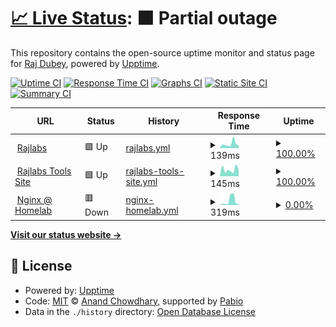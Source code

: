 # [📈 Live Status](https://status.rajlabs.in): <!--live status--> **🟧 Partial outage**

This repository contains the open-source uptime monitor and status page for [Raj Dubey](https://rajlabs.in), powered by [Upptime](https://github.com/upptime/upptime).

[![Uptime CI](https://github.com/authoritydmc/uptime-status/workflows/Uptime%20CI/badge.svg)](https://github.com/authoritydmc/uptime-status/actions?query=workflow%3A%22Uptime+CI%22)
[![Response Time CI](https://github.com/authoritydmc/uptime-status/workflows/Response%20Time%20CI/badge.svg)](https://github.com/authoritydmc/uptime-status/actions?query=workflow%3A%22Response+Time+CI%22)
[![Graphs CI](https://github.com/authoritydmc/uptime-status/workflows/Graphs%20CI/badge.svg)](https://github.com/authoritydmc/uptime-status/actions?query=workflow%3A%22Graphs+CI%22)
[![Static Site CI](https://github.com/authoritydmc/uptime-status/workflows/Static%20Site%20CI/badge.svg)](https://github.com/authoritydmc/uptime-status/actions?query=workflow%3A%22Static+Site+CI%22)
[![Summary CI](https://github.com/authoritydmc/uptime-status/workflows/Summary%20CI/badge.svg)](https://github.com/authoritydmc/uptime-status/actions?query=workflow%3A%22Summary+CI%22)

<!--start: status pages-->
<!-- This summary is generated by Upptime (https://github.com/upptime/upptime) -->
<!-- Do not edit this manually, your changes will be overwritten -->
<!-- prettier-ignore -->
| URL | Status | History | Response Time | Uptime |
| --- | ------ | ------- | ------------- | ------ |
| <img alt="" src="https://icons.duckduckgo.com/ip3/rajlabs.in.ico" height="13"> [Rajlabs](https://rajlabs.in) | 🟩 Up | [rajlabs.yml](https://github.com/authoritydmc/uptime-status/commits/HEAD/history/rajlabs.yml) | <details><summary><img alt="Response time graph" src="./graphs/rajlabs/response-time-week.png" height="20"> 139ms</summary><br><a href="https://status.rajlabs.in/history/rajlabs"><img alt="Response time 109" src="https://img.shields.io/endpoint?url=https%3A%2F%2Fraw.githubusercontent.com%2Fauthoritydmc%2Fuptime-status%2FHEAD%2Fapi%2Frajlabs%2Fresponse-time.json"></a><br><a href="https://status.rajlabs.in/history/rajlabs"><img alt="24-hour response time 196" src="https://img.shields.io/endpoint?url=https%3A%2F%2Fraw.githubusercontent.com%2Fauthoritydmc%2Fuptime-status%2FHEAD%2Fapi%2Frajlabs%2Fresponse-time-day.json"></a><br><a href="https://status.rajlabs.in/history/rajlabs"><img alt="7-day response time 139" src="https://img.shields.io/endpoint?url=https%3A%2F%2Fraw.githubusercontent.com%2Fauthoritydmc%2Fuptime-status%2FHEAD%2Fapi%2Frajlabs%2Fresponse-time-week.json"></a><br><a href="https://status.rajlabs.in/history/rajlabs"><img alt="30-day response time 128" src="https://img.shields.io/endpoint?url=https%3A%2F%2Fraw.githubusercontent.com%2Fauthoritydmc%2Fuptime-status%2FHEAD%2Fapi%2Frajlabs%2Fresponse-time-month.json"></a><br><a href="https://status.rajlabs.in/history/rajlabs"><img alt="1-year response time 109" src="https://img.shields.io/endpoint?url=https%3A%2F%2Fraw.githubusercontent.com%2Fauthoritydmc%2Fuptime-status%2FHEAD%2Fapi%2Frajlabs%2Fresponse-time-year.json"></a></details> | <details><summary><a href="https://status.rajlabs.in/history/rajlabs">100.00%</a></summary><a href="https://status.rajlabs.in/history/rajlabs"><img alt="All-time uptime 100.00%" src="https://img.shields.io/endpoint?url=https%3A%2F%2Fraw.githubusercontent.com%2Fauthoritydmc%2Fuptime-status%2FHEAD%2Fapi%2Frajlabs%2Fuptime.json"></a><br><a href="https://status.rajlabs.in/history/rajlabs"><img alt="24-hour uptime 100.00%" src="https://img.shields.io/endpoint?url=https%3A%2F%2Fraw.githubusercontent.com%2Fauthoritydmc%2Fuptime-status%2FHEAD%2Fapi%2Frajlabs%2Fuptime-day.json"></a><br><a href="https://status.rajlabs.in/history/rajlabs"><img alt="7-day uptime 100.00%" src="https://img.shields.io/endpoint?url=https%3A%2F%2Fraw.githubusercontent.com%2Fauthoritydmc%2Fuptime-status%2FHEAD%2Fapi%2Frajlabs%2Fuptime-week.json"></a><br><a href="https://status.rajlabs.in/history/rajlabs"><img alt="30-day uptime 100.00%" src="https://img.shields.io/endpoint?url=https%3A%2F%2Fraw.githubusercontent.com%2Fauthoritydmc%2Fuptime-status%2FHEAD%2Fapi%2Frajlabs%2Fuptime-month.json"></a><br><a href="https://status.rajlabs.in/history/rajlabs"><img alt="1-year uptime 100.00%" src="https://img.shields.io/endpoint?url=https%3A%2F%2Fraw.githubusercontent.com%2Fauthoritydmc%2Fuptime-status%2FHEAD%2Fapi%2Frajlabs%2Fuptime-year.json"></a></details>
| <img alt="" src="https://icons.duckduckgo.com/ip3/utility.rajlabs.in.ico" height="13"> [Rajlabs Tools Site](https://utility.rajlabs.in) | 🟩 Up | [rajlabs-tools-site.yml](https://github.com/authoritydmc/uptime-status/commits/HEAD/history/rajlabs-tools-site.yml) | <details><summary><img alt="Response time graph" src="./graphs/rajlabs-tools-site/response-time-week.png" height="20"> 145ms</summary><br><a href="https://status.rajlabs.in/history/rajlabs-tools-site"><img alt="Response time 169" src="https://img.shields.io/endpoint?url=https%3A%2F%2Fraw.githubusercontent.com%2Fauthoritydmc%2Fuptime-status%2FHEAD%2Fapi%2Frajlabs-tools-site%2Fresponse-time.json"></a><br><a href="https://status.rajlabs.in/history/rajlabs-tools-site"><img alt="24-hour response time 173" src="https://img.shields.io/endpoint?url=https%3A%2F%2Fraw.githubusercontent.com%2Fauthoritydmc%2Fuptime-status%2FHEAD%2Fapi%2Frajlabs-tools-site%2Fresponse-time-day.json"></a><br><a href="https://status.rajlabs.in/history/rajlabs-tools-site"><img alt="7-day response time 145" src="https://img.shields.io/endpoint?url=https%3A%2F%2Fraw.githubusercontent.com%2Fauthoritydmc%2Fuptime-status%2FHEAD%2Fapi%2Frajlabs-tools-site%2Fresponse-time-week.json"></a><br><a href="https://status.rajlabs.in/history/rajlabs-tools-site"><img alt="30-day response time 176" src="https://img.shields.io/endpoint?url=https%3A%2F%2Fraw.githubusercontent.com%2Fauthoritydmc%2Fuptime-status%2FHEAD%2Fapi%2Frajlabs-tools-site%2Fresponse-time-month.json"></a><br><a href="https://status.rajlabs.in/history/rajlabs-tools-site"><img alt="1-year response time 169" src="https://img.shields.io/endpoint?url=https%3A%2F%2Fraw.githubusercontent.com%2Fauthoritydmc%2Fuptime-status%2FHEAD%2Fapi%2Frajlabs-tools-site%2Fresponse-time-year.json"></a></details> | <details><summary><a href="https://status.rajlabs.in/history/rajlabs-tools-site">100.00%</a></summary><a href="https://status.rajlabs.in/history/rajlabs-tools-site"><img alt="All-time uptime 99.92%" src="https://img.shields.io/endpoint?url=https%3A%2F%2Fraw.githubusercontent.com%2Fauthoritydmc%2Fuptime-status%2FHEAD%2Fapi%2Frajlabs-tools-site%2Fuptime.json"></a><br><a href="https://status.rajlabs.in/history/rajlabs-tools-site"><img alt="24-hour uptime 100.00%" src="https://img.shields.io/endpoint?url=https%3A%2F%2Fraw.githubusercontent.com%2Fauthoritydmc%2Fuptime-status%2FHEAD%2Fapi%2Frajlabs-tools-site%2Fuptime-day.json"></a><br><a href="https://status.rajlabs.in/history/rajlabs-tools-site"><img alt="7-day uptime 100.00%" src="https://img.shields.io/endpoint?url=https%3A%2F%2Fraw.githubusercontent.com%2Fauthoritydmc%2Fuptime-status%2FHEAD%2Fapi%2Frajlabs-tools-site%2Fuptime-week.json"></a><br><a href="https://status.rajlabs.in/history/rajlabs-tools-site"><img alt="30-day uptime 100.00%" src="https://img.shields.io/endpoint?url=https%3A%2F%2Fraw.githubusercontent.com%2Fauthoritydmc%2Fuptime-status%2FHEAD%2Fapi%2Frajlabs-tools-site%2Fuptime-month.json"></a><br><a href="https://status.rajlabs.in/history/rajlabs-tools-site"><img alt="1-year uptime 99.92%" src="https://img.shields.io/endpoint?url=https%3A%2F%2Fraw.githubusercontent.com%2Fauthoritydmc%2Fuptime-status%2FHEAD%2Fapi%2Frajlabs-tools-site%2Fuptime-year.json"></a></details>
| <img alt="" src="https://icons.duckduckgo.com/ip3/sites.rajlabs.in.ico" height="13"> [Nginx @ Homelab](https://sites.rajlabs.in/) | 🟥 Down | [nginx-homelab.yml](https://github.com/authoritydmc/uptime-status/commits/HEAD/history/nginx-homelab.yml) | <details><summary><img alt="Response time graph" src="./graphs/nginx-homelab/response-time-week.png" height="20"> 319ms</summary><br><a href="https://status.rajlabs.in/history/nginx-homelab"><img alt="Response time 533" src="https://img.shields.io/endpoint?url=https%3A%2F%2Fraw.githubusercontent.com%2Fauthoritydmc%2Fuptime-status%2FHEAD%2Fapi%2Fnginx-homelab%2Fresponse-time.json"></a><br><a href="https://status.rajlabs.in/history/nginx-homelab"><img alt="24-hour response time 134" src="https://img.shields.io/endpoint?url=https%3A%2F%2Fraw.githubusercontent.com%2Fauthoritydmc%2Fuptime-status%2FHEAD%2Fapi%2Fnginx-homelab%2Fresponse-time-day.json"></a><br><a href="https://status.rajlabs.in/history/nginx-homelab"><img alt="7-day response time 319" src="https://img.shields.io/endpoint?url=https%3A%2F%2Fraw.githubusercontent.com%2Fauthoritydmc%2Fuptime-status%2FHEAD%2Fapi%2Fnginx-homelab%2Fresponse-time-week.json"></a><br><a href="https://status.rajlabs.in/history/nginx-homelab"><img alt="30-day response time 463" src="https://img.shields.io/endpoint?url=https%3A%2F%2Fraw.githubusercontent.com%2Fauthoritydmc%2Fuptime-status%2FHEAD%2Fapi%2Fnginx-homelab%2Fresponse-time-month.json"></a><br><a href="https://status.rajlabs.in/history/nginx-homelab"><img alt="1-year response time 533" src="https://img.shields.io/endpoint?url=https%3A%2F%2Fraw.githubusercontent.com%2Fauthoritydmc%2Fuptime-status%2FHEAD%2Fapi%2Fnginx-homelab%2Fresponse-time-year.json"></a></details> | <details><summary><a href="https://status.rajlabs.in/history/nginx-homelab">0.00%</a></summary><a href="https://status.rajlabs.in/history/nginx-homelab"><img alt="All-time uptime 29.13%" src="https://img.shields.io/endpoint?url=https%3A%2F%2Fraw.githubusercontent.com%2Fauthoritydmc%2Fuptime-status%2FHEAD%2Fapi%2Fnginx-homelab%2Fuptime.json"></a><br><a href="https://status.rajlabs.in/history/nginx-homelab"><img alt="24-hour uptime 0.00%" src="https://img.shields.io/endpoint?url=https%3A%2F%2Fraw.githubusercontent.com%2Fauthoritydmc%2Fuptime-status%2FHEAD%2Fapi%2Fnginx-homelab%2Fuptime-day.json"></a><br><a href="https://status.rajlabs.in/history/nginx-homelab"><img alt="7-day uptime 0.00%" src="https://img.shields.io/endpoint?url=https%3A%2F%2Fraw.githubusercontent.com%2Fauthoritydmc%2Fuptime-status%2FHEAD%2Fapi%2Fnginx-homelab%2Fuptime-week.json"></a><br><a href="https://status.rajlabs.in/history/nginx-homelab"><img alt="30-day uptime 1.38%" src="https://img.shields.io/endpoint?url=https%3A%2F%2Fraw.githubusercontent.com%2Fauthoritydmc%2Fuptime-status%2FHEAD%2Fapi%2Fnginx-homelab%2Fuptime-month.json"></a><br><a href="https://status.rajlabs.in/history/nginx-homelab"><img alt="1-year uptime 29.13%" src="https://img.shields.io/endpoint?url=https%3A%2F%2Fraw.githubusercontent.com%2Fauthoritydmc%2Fuptime-status%2FHEAD%2Fapi%2Fnginx-homelab%2Fuptime-year.json"></a></details>

<!--end: status pages-->

[**Visit our status website →**](https://status.rajlabs.in)

## 📄 License

- Powered by: [Upptime](https://github.com/upptime/upptime)
- Code: [MIT](./LICENSE) © [Anand Chowdhary](https://anandchowdhary.com), supported by [Pabio](https://pabio.com)
- Data in the `./history` directory: [Open Database License](https://opendatacommons.org/licenses/odbl/1-0/)

